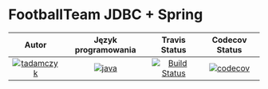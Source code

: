 # FootballTeam JDBC + Spring
| Autor | Język programowania | Travis Status | Codecov Status | 
:--:|:--:|:--:|:--:
| [![tadamczyk](https://avatars1.githubusercontent.com/u/16397764?s=40&v=4)](https://github.com/tadamczyk) | [![java](https://upload.wikimedia.org/wikipedia/en/thumb/3/30/Java_programming_language_logo.svg/24px-Java_programming_language_logo.svg.png)](https://pl.wikipedia.org/wiki/Java) | [![Build Status](https://travis-ci.org/tadamczyk/FootballTeamsJDBC.svg?branch=master)](https://travis-ci.org/tadamczyk/FootballTeamsJDBC) | [![codecov](https://codecov.io/gh/tadamczyk/FootballTeamsJDBC/branch/master/graph/badge.svg)](https://codecov.io/gh/tadamczyk/FootballTeamsJDBC) |